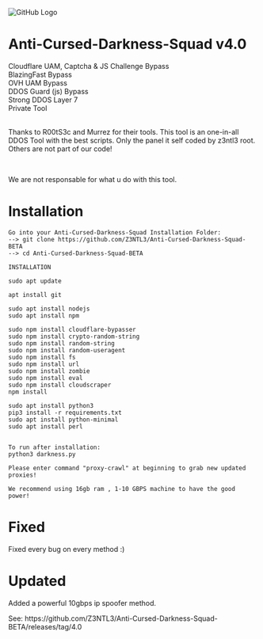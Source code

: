 ![GitHub Logo](https://cdn.discordapp.com/attachments/837735779304210472/847600040067203092/20210528_001853.jpg)<br>
# Anti-Cursed-Darkness-Squad v4.0
Cloudflare UAM, Captcha & JS Challenge Bypass<br>BlazingFast Bypass<br>OVH UAM Bypass<br>DDOS Guard (js) Bypass<br>Strong DDOS Layer 7<br>Private Tool<br><br><p> Thanks to R00tS3c  and Murrez for their tools. This tool is an one-in-all DDOS Tool with the best scripts. Only the panel it self coded by z3ntl3 root. Others are not part of our code!

<br><p>We are not responsable for what u do with this tool.

# Installation

    Go into your Anti-Cursed-Darkness-Squad Installation Folder:
    --> git clone https://github.com/Z3NTL3/Anti-Cursed-Darkness-Squad-BETA
    --> cd Anti-Cursed-Darkness-Squad-BETA
   
    INSTALLATION
    
    sudo apt update

    apt install git

    sudo apt install nodejs
    sudo apt install npm

    sudo npm install cloudflare-bypasser
    sudo npm install crypto-random-string
    sudo npm install random-string
    sudo npm install random-useragent
    sudo npm install fs
    sudo npm install url
    sudo npm install zombie
    sudo npm install eval
    sudo npm install cloudscraper
    npm install

    sudo apt install python3
    pip3 install -r requirements.txt
    sudo apt install python-minimal
    sudo apt install perl

    
    To run after installation:
    python3 darkness.py
    
    Please enter command "proxy-crawl" at beginning to grab new updated proxies!
    
    We recommend using 16gb ram , 1-10 GBPS machine to have the good power! 

# Fixed
Fixed every bug on every method :)
    
# Updated
Added a powerful 10gbps ip spoofer method.
<br>
<p>See: https://github.com/Z3NTL3/Anti-Cursed-Darkness-Squad-BETA/releases/tag/4.0
